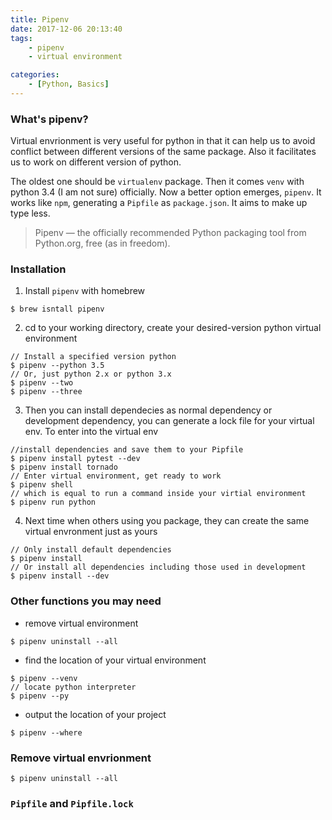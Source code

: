 ```yaml
---
title: Pipenv
date: 2017-12-06 20:13:40
tags:
    - pipenv
    - virtual environment

categories:
    - [Python, Basics]
---
```

### What's pipenv?
Virtual envrionment is very useful for python in that it can help us to avoid conflict between different versions of the same package. Also it facilitates us to work on different version of python.

The oldest one should be `virtualenv` package. Then it comes `venv` with python 3.4 (I am not sure) officially. Now a better option emerges, `pipenv`.
It works like `npm`, generating a `Pipfile` as `package.json`. It aims to make up type less.

> Pipenv — the officially recommended Python packaging tool from Python.org, free (as in freedom).


### Installation
1. Install `pipenv` with homebrew
```shell
$ brew isntall pipenv
```
2. cd to your working directory, create your desired-version python virtual environment
```shell
// Install a specified version python
$ pipenv --python 3.5
// Or, just python 2.x or python 3.x
$ pipenv --two
$ pipenv --three
```
3. Then you can install dependecies as normal dependency or development dependency, you can generate a lock file for your virtual env. To enter into the virtual env
```shell
//install dependencies and save them to your Pipfile
$ pipenv install pytest --dev
$ pipenv install tornado
// Enter virtual environment, get ready to work
$ pipenv shell
// which is equal to run a command inside your virtial environment
$ pipenv run python
```
4. Next time when others using you package, they can create the same virtual envronment just as yours
```
// Only install default dependencies
$ pipenv install
// Or install all dependencies including those used in development 
$ pipenv install --dev
```

### Other functions you may need
- remove virtual environment
```shell
$ pipenv uninstall --all
```
- find the location of your virtual environment
```
$ pipenv --venv
// locate python interpreter
$ pipenv --py
```
- output the location of your project
```
$ pipenv --where
```

### Remove virtual envrionment
```
$ pipenv uninstall --all
```

### `Pipfile` and `Pipfile.lock`


